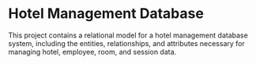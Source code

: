 # Hotel Management Database
This project contains a relational model for a hotel management database system, including the entities, relationships, and attributes necessary for managing hotel, employee, room, and session data.